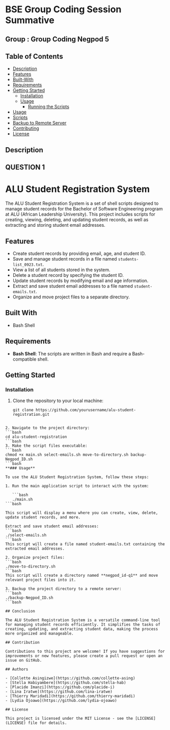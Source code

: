 # BSE Group Coding Session Summative
## Group : Group Coding Negpod 5

## Table of Contents

- [Description](#description)
- [Features](#features)
- [Built-With](#Built-With)
- [Requirements](#requirements)
- [Getting Started](#getting-started)
  - [Installation](#installation)
  - [Usage](#usage)
    - [Running the Scripts](#running-the-scripts)
- [Usage](#usage)
- [Scripts](#scripts)
- [Backup to Remote Server](#backup-to-remote-server)
- [Contributing](#contributing)
- [License](#license)

## Description
## QUESTION 1
# ALU Student Registration System

The ALU Student Registration System is a set of shell scripts designed to manage student records for the Bachelor of Software Engineering program at ALU (African Leadership University). This project includes scripts for creating, viewing, deleting, and updating student records, as well as extracting and storing student email addresses.

## Features

- Create student records by providing email, age, and student ID.
- Save and manage student records in a file named `students-list_0923.txt`.
- View a list of all students stored in the system.
- Delete a student record by specifying the student ID.
- Update student records by modifying email and age information.
- Extract and save student email addresses to a file named `student-emails.txt`.
- Organize and move project files to a separate directory.

## Built With

- Bash Shell

## Requirements

- **Bash Shell**: The scripts are written in Bash and require a Bash-compatible shell.

## Getting Started

### Installation

1. Clone the repository to your local machine:

   ```
   git clone https://github.com/yourusername/alu-student-registration.git
```

2. Navigate to the project directory:
```bash
cd alu-student-registration
```bash
3. Make the script files executable:
```bash
chmod +x main.sh select-emails.sh move-to-directory.sh backup-Negpod_ID.sh
```bash
**### Usage**

To use the ALU Student Registration System, follow these steps:

1. Run the main application script to interact with the system:

   ```bash
   ./main.sh
```bash

This script will display a menu where you can create, view, delete, update student records, and more.

Extract and save student email addresses:
```bash
./select-emails.sh
```bash
This script will create a file named student-emails.txt containing the extracted email addresses.

2. Organize project files:
```bash
./move-to-directory.sh
```bash
This script will create a directory named **negpod_id-q1** and move relevant project files into it.

3. Backup the project directory to a remote server:
```bash
./backup-Negpod_ID.sh
```bash

## Conclusion

The ALU Student Registration System is a versatile command-line tool for managing student records efficiently. It simplifies the tasks of creating, updating, and extracting student data, making the process more organized and manageable.

## Contribution

Contributions to this project are welcome! If you have suggestions for improvements or new features, please create a pull request or open an issue on GitHub.

## Authors

- [Collette Asingizwe](https://github.com/collette-asing)
- [Stella Habiyambere](https://github.com/stella-hab)
- [Placide Imanzi](https://github.com/placide-i)
- [Lina Iratwe](https://github.com/lina-iratwe)
- [Thierry Maridadi](https://github.com/thierry-maridadi)
- [Lydia Ojoawo](https://github.com/lydia-ojoawo)

## License

This project is licensed under the MIT License - see the [LICENSE](LICENSE) file for details.
